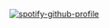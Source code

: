 [![spotify-github-profile](https://spotify-github-profile.kittinanx.com/api/view?uid=kate-bailey&cover_image=true&theme=natemoo-re&show_offline=false&background_color=ffffff&interchange=false&bar_color=ffffff&bar_color_cover=false)](https://github.com/kittinan/spotify-github-profile)

